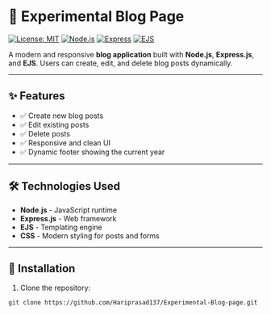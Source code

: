 # 📝 Experimental Blog Page

[![License: MIT](https://img.shields.io/badge/License-MIT-blue.svg)](LICENSE)
[![Node.js](https://img.shields.io/badge/Node.js-16-green?logo=node.js&logoColor=white)](https://nodejs.org/)
[![Express](https://img.shields.io/badge/Express.js-4.18.2-lightgrey?logo=express&logoColor=black)](https://expressjs.com/)
[![EJS](https://img.shields.io/badge/EJS-Templating-blue)](https://ejs.co/)

A modern and responsive **blog application** built with **Node.js**, **Express.js**, and **EJS**. Users can create, edit, and delete blog posts dynamically.  

---

## ✨ Features

- ✅ Create new blog posts  
- ✅ Edit existing posts  
- ✅ Delete posts  
- ✅ Responsive and clean UI  
- ✅ Dynamic footer showing the current year  

---

## 🛠️ Technologies Used

- **Node.js** - JavaScript runtime  
- **Express.js** - Web framework  
- **EJS** - Templating engine  
- **CSS** - Modern styling for posts and forms  

---

## 🚀 Installation

1. Clone the repository:

```bash
git clone https://github.com/Hariprasad137/Experimental-Blog-page.git
